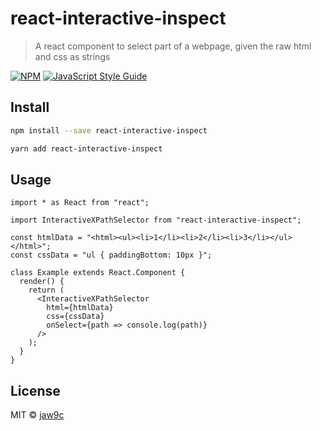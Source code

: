 # react-interactive-inspect

> A react component to select part of a webpage, given the raw html and css as strings

[![NPM](https://img.shields.io/npm/v/react-interactive-inspect.svg)](https://www.npmjs.com/package/react-interactive-inspect) [![JavaScript Style Guide](https://img.shields.io/badge/code_style-standard-brightgreen.svg)](https://standardjs.com)

## Install

```bash
npm install --save react-interactive-inspect
```

```bash
yarn add react-interactive-inspect
```

## Usage

```tsx
import * as React from "react";

import InteractiveXPathSelector from "react-interactive-inspect";

const htmlData = "<html><ul><li>1</li><li>2</li><li>3</li></ul></html>";
const cssData = "ul { paddingBottom: 10px }";

class Example extends React.Component {
  render() {
    return (
      <InteractiveXPathSelector
        html={htmlData}
        css={cssData}
        onSelect={path => console.log(path)}
      />
    );
  }
}
```

## License

MIT © [jaw9c](https://github.com/jaw9c)
